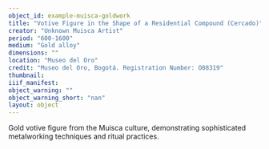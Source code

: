 ```yaml
---
object_id: example-muisca-goldwork
title: "Votive Figure in the Shape of a Residential Compound (Cercado)"
creator: "Unknown Muisca Artist"
period: "600-1600"
medium: "Gold alloy"
dimensions: ""
location: "Museo del Oro"
credit: "Museo del Oro, Bogotá. Registration Number: O08319"
thumbnail: 
iiif_manifest: 
object_warning: ""
object_warning_short: "nan"
layout: object
---
```


Gold votive figure from the Muisca culture, demonstrating sophisticated metalworking techniques and ritual practices.
